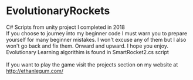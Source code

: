 # EvolutionaryRockets
C# Scripts from unity project I completed in 2018
<br>
If you choose to journey into my beginner code I must warn you to prepare yourself for many beginner mistakes. I won't excuse any of them but I also won't go back and fix them. Onward and upward. I hope you enjoy.
<br>
Evolutionary Learning algorithim is found in SmartRocket2.cs script
<br><br>
If you want to play the game visit the projects section on my website at http://ethanlegum.com/
